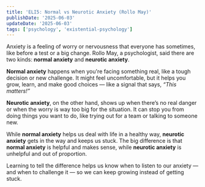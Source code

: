 ```yaml
---
title: 'ELI5: Normal vs Neurotic Anxiety (Rollo May)'
publishDate: '2025-06-03'
updateDate: '2025-06-03'
tags: ['psychology', 'existential-psychology']
---
```


Anxiety is a feeling of worry or nervousness that everyone has sometimes, like before a test or a big change. Rollo May, a psychologist, said there are two kinds: **normal anxiety** and **neurotic anxiety**.

**Normal anxiety** happens when you're facing something real, like a tough decision or new challenge. It might feel uncomfortable, but it helps you grow, learn, and make good choices — like a signal that says, _“This matters!”_

**Neurotic anxiety**, on the other hand, shows up when there’s no real danger or when the worry is way too big for the situation. It can stop you from doing things you want to do, like trying out for a team or talking to someone new.

While **normal anxiety** helps us deal with life in a healthy way, **neurotic anxiety** gets in the way and keeps us stuck. The big difference is that **normal anxiety** is helpful and makes sense, while **neurotic anxiety** is unhelpful and out of proportion.

Learning to tell the difference helps us know when to listen to our anxiety — and when to challenge it — so we can keep growing instead of getting stuck.
